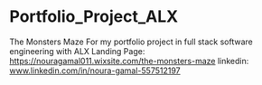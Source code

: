 # Portfolio_Project_ALX
The Monsters Maze
For my portfolio project in full stack software engineering with ALX 
Landing Page: https://nouragamal011.wixsite.com/the-monsters-maze
linkedin: www.linkedin.com/in/noura-gamal-557512197

